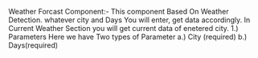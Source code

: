 Weather Forcast Component:- This component Based On Weather Detection. whatever city and Days You will enter, get data accordingly. In Current Weather Section you will get current data of enetered city. 
1.) Parameters Here we have Two types of Parameter 
    a.) City (required) 
     b.) Days(required)
